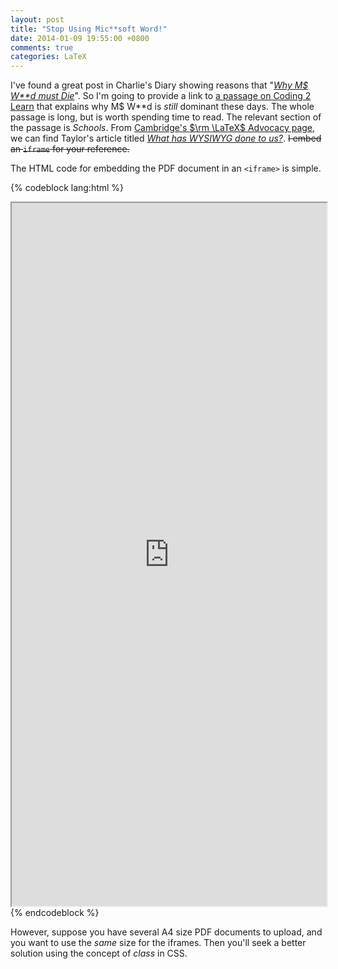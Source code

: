 ```yaml
---
layout: post
title: "Stop Using Mic**soft Word!"
date: 2014-01-09 19:55:00 +0800
comments: true
categories: LaTeX
---
```


I've found a great post in Charlie's Diary showing reasons that
"[*Why M\$ W\*\*d must Die*][word_die]". So I'm going to provide a
link to [a passage on Coding 2 Learn][coding2learn] that explains why
M\$ W\*\*d is *still* dominant these days. The whole passage is long,
but is worth spending time to read. The relevant section of the
passage is *Schools*. From
[Cambridge's $\rm \LaTeX$ Advocacy page][latex_advoc], we can find
Taylor's article titled [*What has WYSIWYG done to us?*][wysiwyg].
<del>I embed an `iframe` for your reference.</del>

<!-- more -->

The HTML code for embedding the PDF document in an `<iframe>` is
simple.

{% codeblock lang:html %}
<iframe height="1125px"
	src="http://www.ntg.nl/doc/taylor/wysiwyg.pdf"
	width="100%"></iframe>
{% endcodeblock %}

However, suppose you have several A4 size PDF documents to upload, and
you want to use the *same* size for the iframes. Then you'll seek a
better solution using the concept of *class* in CSS.

[word_die]: http://www.antipope.org/charlie/blog-static/2013/10/why-microsoft-word-must-die.html
[coding2learn]: http://coding2learn.org/blog/2013/07/29/kids-cant-use-computers/
[latex_advoc]: http://www-h.eng.cam.ac.uk/help/tpl/textprocessing/latex_advocacy.html
[wysiwyg]: http://www.ntg.nl/doc/taylor/wysiwyg.pdf
